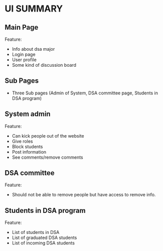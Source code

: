 # UI SUMMARY
## Main Page
Feature: 
- Info about dsa major
- Login page
- User profile
- Some kind of discussion board
## Sub Pages
- Three Sub pages (Admin of System, DSA committee page, Students in DSA program)


## System admin
Feature: 
- Can kick people out of the website
- Give roles 
- Block students
- Post information
- See comments/remove comments 
## DSA committee
Feature: 
- Should not be able to remove people but have access to remove info. 
##  Students in DSA program
Feature:
- List of students in DSA
- List of graduated DSA students
- List of incoming DSA students 
